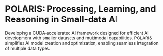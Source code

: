 # POLARIS: Processing, Learning, and Reasoning in Small-data AI
Developing a CUDA-accelerated AI framework designed for efficient AI development with smaller datasets and multimodal capabilities. POLARIS simplifies AI model creation and optimization, enabling seamless integration of multiple data types.
